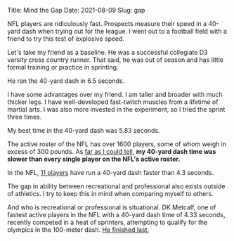 Title: Mind the Gap
Date: 2021-08-09
Slug: gap

NFL players are ridiculously fast. Prospects measure their speed in a 40-yard dash when trying out for the league. I went out to a football field with a friend to try this test of explosive speed.

Let's take my friend as a baseline. He was a successful collegiate D3 varsity cross country runner. That said, he was out of season and has little formal training or practice in sprinting.

He ran the 40-yard dash in 6.5 seconds.

I have some advantages over my friend. I am taller and broader with much thicker legs. I have well-developed fast-twitch muscles from a lifetime of martial arts. I was also more invested in the experiment, so I tried the sprint three times.

My best time in the 40-yard dash was 5.83 seconds.

The active roster of the NFL has over 1600 players, some of whom weigh in excess of 300 pounds. As [far as I could tell](https://www.sportskeeda.com/nfl/who-slowest-nfl-player), **my 40-yard dash time was slower than every single player on the NFL's active roster.**

In the NFL, [11 players](https://www.nfl.com/photos/top-11-fastest-40-yard-dash-runs-0ap3000000917865) have run a 40-yard dash faster than 4.3 seconds.

The gap in ability between recreational and professional also exists outside of athletics. I try to keep this in mind when comparing myself to others.

And who is recreational or professional is situational. DK Metcalf, one of fastest active players in the NFL with a 40-yard dash time of 4.33 seconds, recently competed in a heat of sprinters, attempting to qualify for the olympics in the 100-meter dash. [He finished last.](https://www.usatoday.com/story/sports/olympics/2021/05/09/dk-metcalf-keeps-pace-olympic-caliber-sprinters-track-debut/5004129001/)